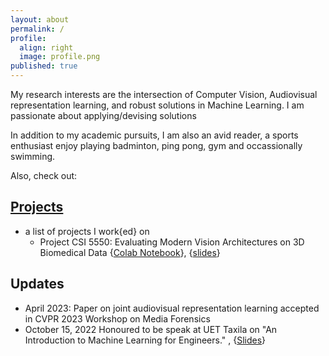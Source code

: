 ```yaml
---
layout: about
permalink: /
profile:
  align: right
  image: profile.png
published: true
---
```


My research interests are the intersection of Computer Vision, Audiovisual representation learning, and robust solutions in Machine Learning. I am passionate about applying/devising solutions 

In addition to my academic pursuits, I am also an avid reader, a sports enthusiast enjoy playing badminton, ping pong, gym and occassionally swimming. 

Also, check out: 

## [Projects](https://github.com/anas-rz/)
- a list of projects I work{ed} on
  -  Project CSI 5550: Evaluating Modern Vision Architectures on 3D Biomedical Data \{[Colab Notebook](https://colab.research.google.com/drive/1nz-NtGxC3NeSJh4ZWQ8jabzBlawnvIWe?usp=sharing)\}, \{[slides](https://docs.google.com/presentation/d/1o1SD0WHBJEqvjOIJWys-Y6z80uuiejmC/edit?usp=sharing&ouid=118316226676823953327&rtpof=true&sd=true)\}

## Updates
  - April 2023: Paper on joint audiovisual representation learning accepted in CVPR 2023 Workshop on Media Forensics
  - October 15, 2022 Honoured to be speak at UET Taxila on "An Introduction to Machine Learning for Engineers." , \{[Slides](https://docs.google.com/presentation/d/1HIWUd9OQaHk1D1ESe77uEcZ6ir7DKLdQIj3rKms_yPs/edit?usp=sharing)\}
